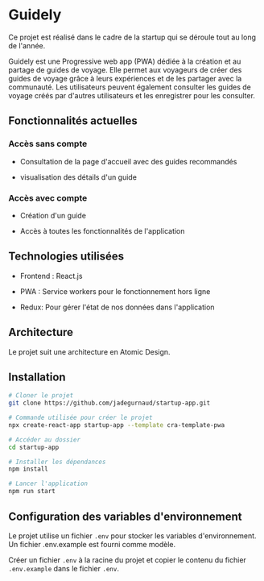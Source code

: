 # Guidely

Ce projet est réalisé dans le cadre de la startup qui se déroule tout au long de l'année.

Guidely est une Progressive web app (PWA) dédiée à la création et au partage de guides de voyage.
Elle permet aux voyageurs de créer des guides de voyage grâce à leurs expériences et de les partager avec la communauté.
Les utilisateurs peuvent également consulter les guides de voyage créés par d'autres utilisateurs et les enregistrer pour les consulter.

## Fonctionnalités actuelles

### Accès sans compte

- Consultation de la page d'accueil avec des guides recommandés

- visualisation des détails d'un guide

### Accès avec compte

- Création d'un guide

- Accès à toutes les fonctionnalités de l'application

## Technologies utilisées

- Frontend : React.js

- PWA : Service workers pour le fonctionnement hors ligne

- Redux: Pour gérer l'état de nos données dans l'application

## Architecture

Le projet suit une architecture en Atomic Design.

## Installation

```bash
# Cloner le projet
git clone https://github.com/jadegurnaud/startup-app.git

# Commande utilisée pour créer le projet
npx create-react-app startup-app --template cra-template-pwa

# Accéder au dossier
cd startup-app

# Installer les dépendances
npm install

# Lancer l'application
npm run start
```

## Configuration des variables d'environnement

Le projet utilise un fichier `.env` pour stocker les variables d'environnement.
Un fichier .env.example est fourni comme modèle.

Créer un fichier `.env` à la racine du projet et copier le contenu du fichier `.env.example` dans le fichier `.env`.
